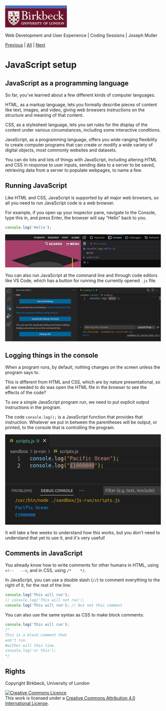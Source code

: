 ![Birkbeck, University of London](images/birkbeck-logo.jpg)

Web Development and User Experience | Coding Sessions | Joseph Muller

[Previous](workshop-7.md) | [All](README.md) | [Next](javascript-values-and-data-types.md)

# JavaScript setup

## JavaScript as a programming language
So far, you've learned about a few different kinds of computer languages.

HTML, as a markup language, lets you formally describe pieces of content like text, images, and video, giving web browsers instructions on the structure and meaning of that content.

CSS, as a stylesheet language, lets you set rules for the display of the content under various circumstances, including some interactive conditions.

JavaScript, as a programming language, offers you wide-ranging flexibility to create computer programs that can create or modify a wide variety of digital objects, most commonly websites and datasets.

You can do lots and lots of things with JavaScript, including altering HTML and CSS in response to user inputs, sending data to a server to be saved, retrieving data from a server to populate webpages, to name a few.

## Running JavaScript

Like HTML and CSS, JavaScript is supported by all major web browsers, so all you need to run JavaScript code is a web browser.

For example, if you open up your inspector pane, navigate to the Console, type this in, and press Enter, the browser will say “Hello” back to you.

```js
console.log('Hello');
```

![Running JavaScript in the browser](images/javascript-run-in-browser.png)

You can also run JavaScript at the command line and through code editors like VS Code, which has a button for running the currently opened `.js` file.

![Running JavaScript in VS Code](images/javascript-run-in-vs-code.png)

## Logging things in the console

When a program runs, by default, nothing changes on the screen unless the program says to.

This is different from HTML and CSS, which are by nature presentational, so all we needed to do was open the HTML file in the browser to see the effects of the code?

To *see* a simple JavaScript program run, we need to put explicit output instructions in the program.

The code `console.log();` is a JavaScript function that provides that instruction. Whatever we put in between the parentheses will be output, or printed, to the console that is controlling the program.

![Logging “Pacific Ocean” and “£1000000” in the console](images/js-console-log.png)

It will take a few weeks to understand how this works, but you don't need to understand that yet to use it, and it's very useful!

## Comments in JavaScript

You already know how to write comments for other humans in HTML, using `<!--   -->`, and in CSS, using `/*    */`.

In JavaScript, you can use a double slash (`//`) to comment everything to the right of it, for the rest of the line:

```js
console.log('This will run');
// console.log('This will not run');
console.log('This will run'); // But not this comment
```

You can also use the same syntax as CSS to make block comments:

```js
console.log('This will run');
/*
This is a block comment that
won't run.
Neither will this line.
console.log('or this');
*/
```

## Rights
Copyright Birkbeck, University of London

<a rel="license" href="http://creativecommons.org/licenses/by/4.0/"><img alt="Creative Commons Licence" src="https://i.creativecommons.org/l/by/4.0/88x31.png" /></a><br />This work is licensed under a <a rel="license" href="http://creativecommons.org/licenses/by/4.0/">Creative Commons Attribution 4.0 International License</a>.
